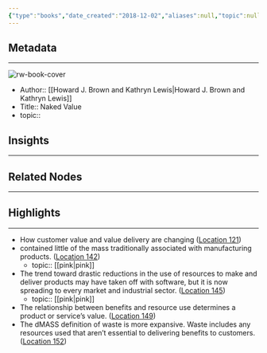 ```yaml
---
{"type":"books","date_created":"2018-12-02","aliases":null,"topic":null,"url":null,"layout":null,"banner":null,"dg-publish":true,"tags":null,"permalink":"/300-biblio/100-books/naked-value/","dgPassFrontmatter":true,"created":"2023-10-20T12:44:16.000-05:00","updated":"2023-10-20T12:44:16.000-05:00"}
---
```


## Metadata
---
![rw-book-cover](https://m.media-amazon.com/images/I/71w3OPtXAOL._SY160.jpg)
- Author:: [[Howard J. Brown and Kathryn Lewis\|Howard J. Brown and Kathryn Lewis]]
- Title:: Naked Value
- topic::  



## Insights
---
## Related Nodes
---

## Highlights 
---
- How customer value and value delivery are changing ([Location 121](https://readwise.io/to_kindle?action=open&asin=B00A2Z0WN8&location=121))
- contained little of the mass traditionally associated with manufacturing products. ([Location 142](https://readwise.io/to_kindle?action=open&asin=B00A2Z0WN8&location=142))
    - topic:: [[pink\|pink]] 
- The trend toward drastic reductions in the use of resources to make and deliver products may have taken off with software, but it is now spreading to every market and industrial sector. ([Location 145](https://readwise.io/to_kindle?action=open&asin=B00A2Z0WN8&location=145))
    - topic:: [[pink\|pink]] 
- The relationship between benefits and resource use determines a product or service’s value. ([Location 149](https://readwise.io/to_kindle?action=open&asin=B00A2Z0WN8&location=149))
- The dMASS definition of waste is more expansive. Waste includes any resources used that aren’t essential to delivering benefits to customers. ([Location 152](https://readwise.io/to_kindle?action=open&asin=B00A2Z0WN8&location=152))
